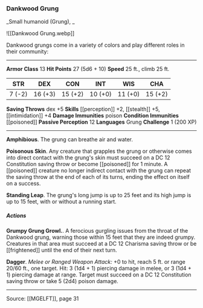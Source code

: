 ### Dankwood Grung
_Small humanoid (Grung), _

![[Dankwood Grung.webp]]

Dankwood grungs come in a variety of colors and play different roles in their community:





---

**Armor Class** 13
**Hit Points** 27 (5d6 + 10)
**Speed** 25 ft., climb 25 ft.

| STR     | DEX     | CON     | INT     | WIS     | CHA     |
|---------|---------|---------|---------|---------|---------|
| 7 (-2) | 16 (+3) | 15 (+2) | 10 (+0) | 11 (+0) | 15 (+2) |

**Saving Throws** dex +5
**Skills** [[perception]] +2, [[stealth]] +5, [[intimidation]] +4
**Damage Immunities** poison
**Condition Immunities** [[poisoned]]
**Passive Perception** 12
**Languages** Grung
**Challenge** 1 (200 XP)

---

**Amphibious**. The grung can breathe air and water.

**Poisonous Skin**. Any creature that grapples the grung or otherwise comes into direct contact with the grung's skin must succeed on a DC 12 Constitution saving throw or become [[poisoned]] for 1 minute. A [[poisoned]] creature no longer indirect contact with the grung can repeat the saving throw at the end of each of its turns, ending the effect on itself on a success.

**Standing Leap**. The grung's long jump is up to 25 feet and its high jump is up to 15 feet, with or without a running start.

##### Actions
**Grumpy Grung Growl.**. A ferocious gurgling issues from the throat of the Dankwood grung, warning those within 15 feet that they are indeed grumpy. Creatures in that area must succeed at a DC 12 Charisma saving throw or be [[frightened]] until the end of their next turn.

**Dagger**. _Melee or Ranged Weapon Attack:_ +0 to hit, reach 5 ft. or range 20/60 ft., one target. Hit: 3 (1d4 + 1) piercing damage in melee, or 3 (1d4 + 1) piercing damage at range. Target must succeed on a DC 12 Constitution saving throw or take 5 (2d4) poison damage.


---

Source: [[MGELFT]], page 31